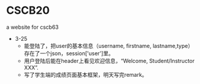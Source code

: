 # CSCB20
a website for cscb63
- 3-25 
  - 能登陆了，把user的基本信息（username, firstname, lastname,type）存在了一个json，session['user']里。
  - 用户登陆后能在header上看见欢迎信息，“Welcome, Student/Instructor XXX”.
  - 写了学生端的成绩页面基本框架，明天写完remark。
